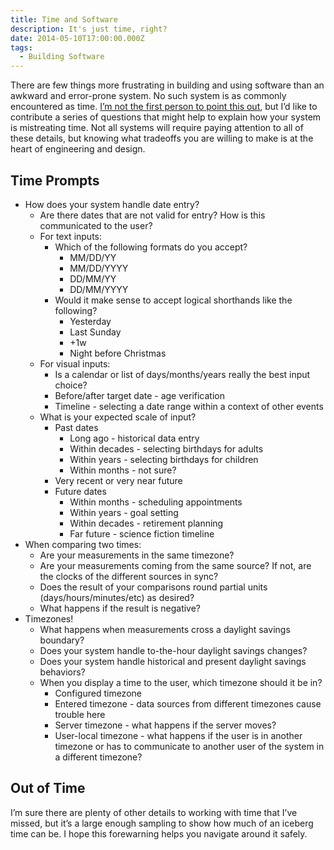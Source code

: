 ```yaml
---
title: Time and Software
description: It's just time, right?
date: 2014-05-10T17:00:00.000Z
tags:
  - Building Software
---
```

There are few things more frustrating in building and using software than an awkward and error-prone system. No such system is as commonly encountered as time. [I&rsquo;m not the first person to point this out](http://msmvps.com/blogs/jon_skeet/archive/2009/11/02/omg-ponies-aka-humanity-epic-fail.aspx), but I&rsquo;d like to contribute a series of questions that might help to explain how your system is mistreating time. Not all systems will require paying attention to all of these details, but knowing what tradeoffs you are willing to make is at the heart of engineering and design.

## Time Prompts

* How does your system handle date entry?
    * Are there dates that are not valid for entry? How is this communicated to the user?
    * For text inputs:
        * Which of the following formats do you accept?
            * MM/DD/YY
            * MM/DD/YYYY
            * DD/MM/YY
            * DD/MM/YYYY
        * Would it make sense to accept logical shorthands like the following?
            * Yesterday
            * Last Sunday
            * +1w
            * Night before Christmas
    * For visual inputs:
        * Is a calendar or list of days/months/years really the best input choice?
        * Before/after target date - age verification
        * Timeline - selecting a date range within a context of other events
    * What is your expected scale of input?
        * Past dates
            * Long ago - historical data entry
            * Within decades - selecting birthdays for adults
            * Within years - selecting birthdays for children
            * Within months - not sure?
        * Very recent or very near future
        * Future dates
            * Within months - scheduling appointments
            * Within years - goal setting
            * Within decades - retirement planning
            * Far future - science fiction timeline
* When comparing two times:
    * Are your measurements in the same timezone?
    * Are your measurements coming from the same source? If not, are the clocks of the different sources in sync?
    * Does the result of your comparisons round partial units (days/hours/minutes/etc) as desired?
    * What happens if the result is negative?
* Timezones!
    * What happens when measurements cross a daylight savings boundary?
    * Does your system handle to-the-hour daylight savings changes?
    * Does your system handle historical and present daylight savings behaviors?
    * When you display a time to the user, which timezone should it be in?
        * Configured timezone
        * Entered timezone - data sources from different timezones cause trouble here
        * Server timezone - what happens if the server moves?
        * User-local timezone - what happens if the user is in another timezone or has to communicate to another user of the system in a different timezone?

## Out of Time

I&rsquo;m sure there are plenty of other details to working with time that I&rsquo;ve missed, but it&rsquo;s a large enough sampling to show how much of an iceberg time can be. I hope this forewarning helps you navigate around it safely.